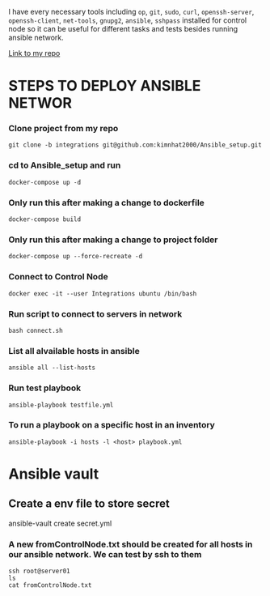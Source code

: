 I have every necessary tools including `op`, `git`, `sudo`, `curl`, `openssh-server`, `openssh-client`, `net-tools`, `gnupg2`, `ansible`, `sshpass` installed for control node so it can be useful for different tasks and tests besides running ansible network.

[Link to my repo](https://github.com/kimnhat2000/Ansible_setup/tree/integrations)

# STEPS TO DEPLOY ANSIBLE NETWOR

### Clone project from my repo
    git clone -b integrations git@github.com:kimnhat2000/Ansible_setup.git

### cd to Ansible_setup and run
    docker-compose up -d

### Only run this after making a change to dockerfile 
    docker-compose build 

### Only run this after making a change to project folder
    docker-compose up --force-recreate -d

### Connect to Control Node
    docker exec -it --user Integrations ubuntu /bin/bash

### Run script to connect to servers in network
    bash connect.sh

### List all alvailable hosts in ansible
    ansible all --list-hosts

### Run test playbook
    ansible-playbook testfile.yml

### To run a playbook on a specific host in an inventory 
    ansible-playbook -i hosts -l <host> playbook.yml

# Ansible vault
## Create a env file to store secret
ansible-vault create secret.yml

### A new fromControlNode.txt should be created for all hosts in our ansible network. We can test by ssh to them
    ssh root@server01    
    ls   
    cat fromControlNode.txt   


